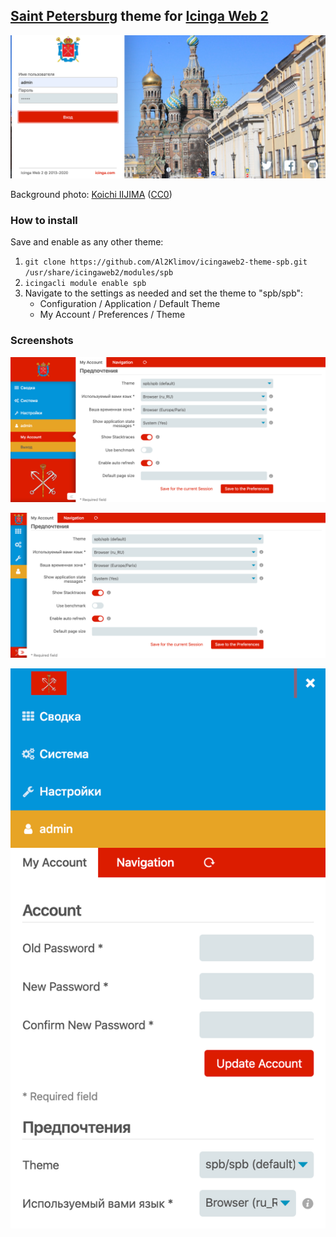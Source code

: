 ## [Saint Petersburg] theme for [Icinga Web 2]

![Login page](doc/images/login.png)

Background photo: [Koichi IIJIMA] ([CC0])

### How to install

Save and enable as any other theme:

1. `git clone https://github.com/Al2Klimov/icingaweb2-theme-spb.git /usr/share/icingaweb2/modules/spb`
2. `icingacli module enable spb`
3. Navigate to the settings as needed and set the theme to "spb/spb":
    * Configuration / Application / Default Theme
    * My Account / Preferences / Theme

### Screenshots

![Interface](doc/images/interface.png)

![Collapsed menu](doc/images/menu.png)

![Mobile view](doc/images/mobile.png)

[Saint Petersburg]: https://en.wikipedia.org/wiki/Saint_Petersburg
[Icinga Web 2]: https://github.com/Icinga/icingaweb2
[Koichi IIJIMA]: https://www.flickr.com/photos/mealisland/33508464525
[CC0]: https://creativecommons.org/publicdomain/zero/1.0/
